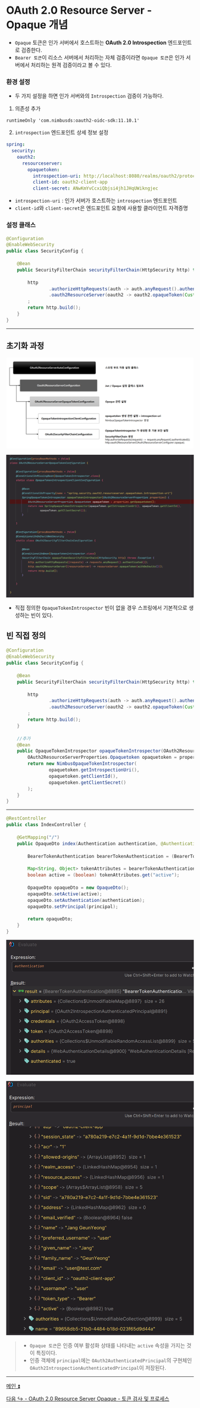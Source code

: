 # OAuth 2.0 Resource Server - Opaque 개념

- `Opaque` 토큰은 인가 서버에서 호스트하는 **OAuth 2.0 Introspection** 엔드포인트로 검증한다.
- `Bearer 토큰`이 리소스 서버에서 처리하는 자체 검증이라면 `Opaque 토큰`은 인가 서버에서 처리하는 원격 검증이라고 볼 수 있다.

### 환경 설정

- 두 가지 설정을 하면 인가 서버와의 `Introspection` 검증이 가능하다.

1. 의존성 추가

```text
runtimeOnly 'com.nimbusds:oauth2-oidc-sdk:11.10.1'
```

2. `introspection` 엔드포인트 상세 정보 설정

```yaml
spring:
  security:
    oauth2:
      resourceserver:
        opaquetoken:
          introspection-uri: http://localhost:8080/realms/oauth2/protocol/openid-connect/token/introspect
          client-id: oauth2-client-app
          client-secret: ANwKmYvCcxiQbjsi4jh1JHqUWikngjec
```

- `introspection-uri` : 인가 서버가 호스트하는 `introspection` 엔드포인트
- `client-id`와 `client-secret`은 엔드포인트 요청에 사용할 클라이언트 자격증명

### 설정 클래스

```java
@Configuration
@EnableWebSecurity
public class SecurityConfig {

    @Bean
    public SecurityFilterChain securityFilterChain(HttpSecurity http) throws Exception {

        http
                .authorizeHttpRequests(auth -> auth.anyRequest().authenticated())
                .oauth2ResourceServer(oauth2 -> oauth2.opaqueToken(Customizer.withDefaults()))
        ;
        return http.build();
    }
}
```

---

## 초기화 과정

![img.png](image/img.png)

![img_1.png](image/img_1.png)

- 직접 정의한 `OpaqueTokenIntrospector` 빈이 없을 경우 스프링에서 기본적으로 생성하는 빈이 있다.

## 빈 직접 정의

```java
@Configuration
@EnableWebSecurity
public class SecurityConfig {
    
    @Bean
    public SecurityFilterChain securityFilterChain(HttpSecurity http) throws Exception {

        http
                .authorizeHttpRequests(auth -> auth.anyRequest().authenticated())
                .oauth2ResourceServer(oauth2 -> oauth2.opaqueToken(Customizer.withDefaults()))
        ;
        return http.build();
    }

    //추가
    @Bean
    public OpaqueTokenIntrospector opaqueTokenIntrospector(OAuth2ResourceServerProperties properties) {
        OAuth2ResourceServerProperties.Opaquetoken opaquetoken = properties.getOpaquetoken();
        return new NimbusOpaqueTokenIntrospector(
                opaquetoken.getIntrospectionUri(),
                opaquetoken.getClientId(),
                opaquetoken.getClientSecret()
        );
    }
}
```

---

```java
@RestController
public class IndexController {

    @GetMapping("/")
    public OpaqueDto index(Authentication authentication, @AuthenticationPrincipal OAuth2AuthenticatedPrincipal principal) {

        BearerTokenAuthentication bearerTokenAuthentication = (BearerTokenAuthentication) authentication;

        Map<String, Object> tokenAttributes = bearerTokenAuthentication.getTokenAttributes();
        boolean active = (boolean) tokenAttributes.get("active");

        OpaqueDto opaqueDto = new OpaqueDto();
        opaqueDto.setActive(active);
        opaqueDto.setAuthentication(authentication);
        opaqueDto.setPrincipal(principal);
        
        return opaqueDto;
    }
}
```

![img_2.png](image/img_2.png)

![img_3.png](image/img_3.png)

> - `Opaque 토큰`은 인증 여부 활성화 상태를 나타내는 `active` 속성을 가지는 것이 특징이다.
> - 인증 객체에 `principal`에는 `OAuth2AuthenticatedPrincipal`의 구현체인 `OAuth2IntrospectionAuthenticatedPrincipal`이 저장된다.

---

[메인 ⏫](https://github.com/genesis12345678/TIL/blob/main/Spring/security/oauth/main.md)

[다음 ↪️ - OAuth 2.0 Resource Server Opaque - 토큰 검사 및 프로세스](https://github.com/genesis12345678/TIL/blob/main/Spring/security/oauth/ResourceServer/opaque/Process.md)